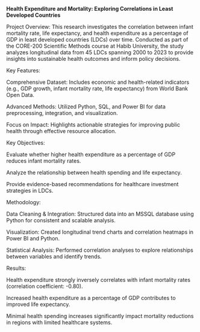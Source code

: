**Health Expenditure and Mortality: Exploring Correlations in Least Developed Countries**

Project Overview:
This research investigates the correlation between infant mortality rate, life expectancy, and health expenditure as a percentage of GDP in least developed countries (LDCs) over time. Conducted as part of the CORE-200 Scientific Methods course at Habib University, the study analyzes longitudinal data from 45 LDCs spanning 2000 to 2023 to provide insights into sustainable health outcomes and inform policy decisions.

Key Features:

Comprehensive Dataset: Includes economic and health-related indicators (e.g., GDP growth, infant mortality rate, life expectancy) from World Bank Open Data.

Advanced Methods: Utilized Python, SQL, and Power BI for data preprocessing, integration, and visualization.

Focus on Impact: Highlights actionable strategies for improving public health through effective resource allocation.

Key Objectives:

Evaluate whether higher health expenditure as a percentage of GDP reduces infant mortality rates.

Analyze the relationship between health spending and life expectancy.

Provide evidence-based recommendations for healthcare investment strategies in LDCs.

Methodology:

Data Cleaning & Integration: Structured data into an MSSQL database using Python for consistent and scalable analysis.

Visualization: Created longitudinal trend charts and correlation heatmaps in Power BI and Python.

Statistical Analysis: Performed correlation analyses to explore relationships between variables and identify trends.

Results:

Health expenditure strongly inversely correlates with infant mortality rates (correlation coefficient: -0.80).

Increased health expenditure as a percentage of GDP contributes to improved life expectancy.

Minimal health spending increases significantly impact mortality reductions in regions with limited healthcare systems.
